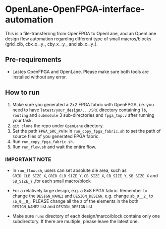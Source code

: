 # OpenLane-OpenFPGA-interface-automation
This is a file-transferring from OpenFPGA to OpenLane, and an OpenLane design flow automation regarding different type of small macros/blocks (grid_clb, cbx_x__y_, cby_x__y_, and sb_x__y_).

## Pre-requirements 
* Lastes OpenFPGA and OpenLane. Please make sure both tools are installed without any error.

## How to run
1. Make sure you generated a 2x2 FPGA fabric with OpenFPGA, i.e. you need to have `latest/your_design/.../SRC` directory containing `lb`, `routing` and `submodule` 3 sub-directories and `fpga_top.v` after running your task.
2. `git clone` the repo under `OpenLane` directory.
3. Set the path `FPGA_SRC_PATH` in `run_copy_fpga_fabric.sh` to set the path of source files of you generated FPGA fabric. 
4. Run `run_copy_fpga_fabric.sh`.
5. Run `run_flow.sh` and wait the entire flow.

### IMPORTANT NOTE
* In `run_flow.sh`, users can set absolute die area, such as `GRID_CLB_SIZE_X`, `GRID_CLB_SIZE_Y`, `CB_SIZE_X`, `CB_SIZE_Y`, `SB_SIZE_X` and `SB_SIZE_Y` ,for each small macro/block

* For a relatively large design, e.g. a 8x8 FPGA fabric. Remember to change the `DESIGN_NAME2` and `DESIGN_DESIGN`, e.g. change `sb_0__2_` to `sb_0__8_`. PLEASE change all the `2` of the elements in the both `DESIGN_NAME2` list and `DESIGN_DESIGN` list

* Make sure `runs` directory of each design/marco/block contains only one subdirectory. If there are multiple, please leave the latest one.
